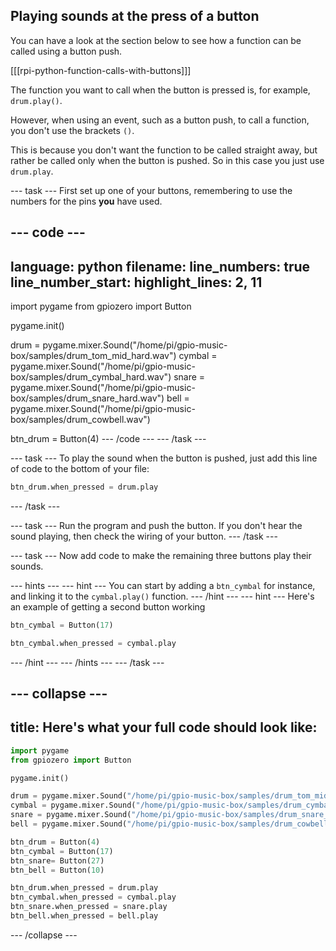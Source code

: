 ## Playing sounds at the press of a button

You can have a look at the section below to see how a function can be called using a button push.

[[[rpi-python-function-calls-with-buttons]]]

The function you want to call when the button is pressed is, for example, `drum.play()`.

However, when using an event, such as a button push, to call a function, you don't use the brackets `()`.

This is because you don't want the function to be called straight away, but rather be called only when the button is pushed. So in this case you just use `drum.play`.

--- task ---
First set up one of your buttons, remembering to use the numbers for the pins **you** have used.

--- code ---
---
language: python
filename: 
line_numbers: true
line_number_start: 
highlight_lines: 2, 11
---
import pygame
from gpiozero import Button

pygame.init()

drum = pygame.mixer.Sound("/home/pi/gpio-music-box/samples/drum_tom_mid_hard.wav")
cymbal = pygame.mixer.Sound("/home/pi/gpio-music-box/samples/drum_cymbal_hard.wav")
snare = pygame.mixer.Sound("/home/pi/gpio-music-box/samples/drum_snare_hard.wav")
bell = pygame.mixer.Sound("/home/pi/gpio-music-box/samples/drum_cowbell.wav")

btn_drum = Button(4)
--- /code ---
--- /task ---

--- task ---
To play the sound when the button is pushed, just add this line of code to the bottom of your file:

```python
btn_drum.when_pressed = drum.play
```
--- /task ---

--- task ---
Run the program and push the button. If you don't hear the sound playing, then check the wiring of your button.
--- /task ---

--- task ---
Now add code to make the remaining three buttons play their sounds.

--- hints --- --- hint ---
You can start by adding a `btn_cymbal` for instance, and linking it to the `cymbal.play()` function.
--- /hint --- --- hint ---
Here's an example of getting a second button working

```python
btn_cymbal = Button(17)

btn_cymbal.when_pressed = cymbal.play
```
--- /hint --- --- /hints ---
--- /task ---

--- collapse ---
---
title: Here's what your full code should look like:
---
```python
import pygame
from gpiozero import Button

pygame.init()

drum = pygame.mixer.Sound("/home/pi/gpio-music-box/samples/drum_tom_mid_hard.wav")
cymbal = pygame.mixer.Sound("/home/pi/gpio-music-box/samples/drum_cymbal_hard.wav")
snare = pygame.mixer.Sound("/home/pi/gpio-music-box/samples/drum_snare_hard.wav")
bell = pygame.mixer.Sound("/home/pi/gpio-music-box/samples/drum_cowbell.wav")

btn_drum = Button(4)
btn_cymbal = Button(17)
btn_snare= Button(27)
btn_bell = Button(10)

btn_drum.when_pressed = drum.play
btn_cymbal.when_pressed = cymbal.play
btn_snare.when_pressed = snare.play
btn_bell.when_pressed = bell.play
```
--- /collapse ---


